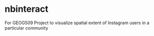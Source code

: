 # nbinteract
For GEOG509 Project to visualize spatial extent of Instagram users in a particular community
